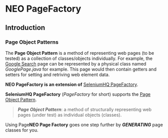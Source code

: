 # NEO PageFactory

## Introduction

### Page Object Patterns

The **Page Object Pattern** is a method of representing web pages (to be tested) as a collection of classes/objects individually. For example, the [Google Search](https://wwww.google.com) page can be represented by a physical class named *GooglePage.java* for example. This page would then contain getters and setters for setting and retriving web element data.

**NEO PageFactory is an extension of** [SeleniumHQ PageFactory](https://github.com/SeleniumHQ/selenium/wiki/PageFactory). 

**SeleniumHQ PageFactory** (*PageFactory* for short) supports the [Page Object Pattern](https://raw.githubusercontent.com/wiki/SeleniumHQ/selenium/PageObjects.md).
> ***Page Object Pattern***: a method of structurally representing web pages (under test) as individual objects (classes).

Using Page**NEO Page Factory** goes one step further by ***GENERATING*** page classes for you.


